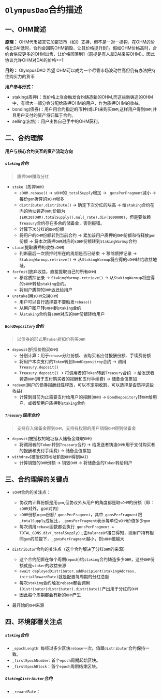 # `OlympusDao`合约描述

## 一、OHM简述
**原理：** OHM代币被其它加密货币（如I）支持，但不是一对一挂钩，在OHM的价格比DAI低时，合约会回购OHM销毁，让其价格提升到1。假如OHM价格高时，合约会供应更多的OHM出售，让价格回落到1（前提是有人拿DAI来买OHM）。因此协议允许OHM对DAI的价格>=1

**目的：**  OlympusDAO 希望 OHM可以成为一个尽管市场波动性高但仍有办法把持住购买力的货币

**用户参与形式：** 

* staking(质押)：当价格上涨会触发合约铸造新的OHM,而这些新铸造的OHM中，有很大一部分会分配给质押OHM的用户，作为质押OHM的收益。
* bonding(债券)：用户用合约指定的币种(或LP)来购买`OHM`,这样用户得到`OHM`,并且用户支付的资产将归属于合约。
* selling(出售)：用户出售自己手中的OHM获利。

## 二、合约理解
#### 用户与核心合约交互的资产流动方向
##### `staking`合约
> 质押`OHM`赚取分红

* `stake`（质押`OHM`）
  -  `sOHM.rebase()` -> `sOHM`的`_totalSupply`增加  ->  `_gonsPerFragment`减小  ->  每份`gon`折算的`sOHM`增多
  - `distributor.distribute()` -> 确定下次分红的块高 -> 给`staking`合约在内的地址铸造`OHM`,份额为`IERC20(OHM).totalSupply().mul(_rate).div(1000000)`，但是要依赖`Treasury`合约存在多余的储备金，否则报错。
  - 计算下次分红的`OHM`份额
  - 将用户的`OHM`份额转到当前合约 -> 累加该用户质押的`OHM`份额和待释放`gon`份额 -> 将本次质押`OHM`对应的`sOHM`份额转到`StakingWarmup`合约
* `claim`(提取质押的收益`sOHM`)
  - 判断最后一次质押时所在的周期是否已结束 -> 移除质押记录 -> `StakingWarmup.retrieve()` ->  从`StakingWarmup`将应得的`sOHM`转给收益地址。
* `forfeit`(放弃收益，直接提取自己的所有`OHM`)
  - 移除质押记录 -> `StakingWarmup.retrieve()` ->  从`StakingWarmup`将应得的`sOHM`转给`staking`合约。
  - 将用户质押的`OHM`返还给用户
* `unstake`(用`sOHM`兑换`OHM`)
  - 用户可以自行选择要不要触发`rebase()`
  - 从用户账户转`sOHM`到`staking`合约
  - 从`staking`合约将`sOHM`对应的`OHM`份额转给用户
  
##### `BondDepository`合约
> 以债券的形式用`Token`折扣价购买`OHM`

* `deposit`(折扣价购买`OHM`)
  - 分别计算：用于`rebase`分红份额、该购买者应付报酬份额、手续费份额
  - 将用户本次支付的`Token`转到`BondDepositroy`合约 -> 调用`Treasury.deposit()`
  - `Treasury.deposit()` -> 将调用者的`Token`转到`Treasury`合约 -> 给发送者铸造`OHM`(用于支付购买者的报酬和支付手续费) -> 储备金值累加
* `redeem`(用户的债券报酬线性释放，可以不定期收割，可以选择是否质押这些收益)
  - 计算到目前为止需要支付给用户的报酬(`OHM`) -> `BondDepository`转`OHM`给用户，或者帮用户质押到`staking`合约

##### `Treasury`国库合约
> 支持存入储备金得到`OHM`，支持有权限的用户销毁`OHM`得到储备金

* `deposit`(被授权的地址存入储备金赚取`OHM`)
  - 将调用者的`Token`转到`Treasury`合约 -> 给发送者铸造`OHM`(用于支付购买者的报酬和支付手续费) -> 储备金值累加
* `withdraw`(被授权的地址销毁`OHM`得到`DAI`)
  - 计算销毁的`OHM`份额 -> 销毁`OHM` -> 将储备金的`Token`转给用户

## 三、合约理解的关键点

* `sOHM`合约的关注点：
  
  - 协议内计算份额是用`gon`,但协议外从用户的角度都是取`sOHM`的份额（即：`sOHM`对外，gon对内）
  - `sOHM`份额=`gon`份额/`_gonsPerFragment`，其中`_gonsPerFragment`跟`_totalSupply`成反比，`_gonsPerFragment`表示每单位`sOHM`价值多少`gon`
  - 每次调用`rebase`函数都会执行`_gonsPerFragment = TOTAL_GONS.div(_totalSupply);`,由`balanceOf`接口得知，则用户持有相同`gon`的前提下，`_gonsPerFragment`越小，则`sOHM`值越大
  
* `distributor`合约的关注点（这个合约解决了分红`OHM`的来源）
  
  - 这个合约配置在每个周期(`epoch`)给`staking`合约铸造多少`OHM`，这些`OHM`份额就是`staker`的收益来源
  - `await deployedDistributor.addRecipient(stakingAddress, initialRewardRate)`就是配置每周期的分红总额
  - 每次`staking`合约触发`rebase`都会调用`IDistributor(distributor).distribute()`产出用于分红的`OHM`
  - 因此每个周期都会有新的`OHM`产生
  
* 最开始的`OHM`来源
  

## 四、环境部署关注点
##### `staking`合约
* `_epochLength`: 每经过多少区块`rebase`一次，值跟`distributor`合约保持一致。
* `_firstEpochNumber`: 首个`epoch`周期起始区块。
* `_firstEpochBlock`：首个`epoch`周期结束区块。
 
##### `StakingDistributor`合约
* `_rewardRate`： 
